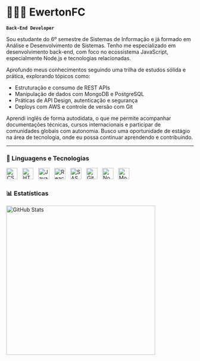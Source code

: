 # 👩🏻‍💻 EwertonFC

**`Back-End Developer`**

Sou estudante do 6º semestre de Sistemas de Informação e já formado em Análise e Desenvolvimento de Sistemas. Tenho me especializado em desenvolvimento back-end, com foco no ecossistema JavaScript, especialmente Node.js e tecnologias relacionadas.

Aprofundo meus conhecimentos seguindo uma trilha de estudos sólida e prática, explorando tópicos como:

- Estruturação e consumo de REST APIs
- Manipulação de dados com MongoDB e PostgreSQL
- Práticas de API Design, autenticação e segurança
- Deploys com AWS e controle de versão com Git

Aprendi inglês de forma autodidata, o que me permite acompanhar documentações técnicas, cursos internacionais e participar de comunidades globais com autonomia. Busco uma oportunidade de estágio na área de tecnologia, onde eu possa continuar aprendendo e contribuindo. 

---

### 🤖 Linguagens e Tecnologias
<img 
    align="left" 
    alt="CSS" 
    title="CSS"
    width="30px" 
    style="padding-right: 10px;" 
    src="https://cdn.jsdelivr.net/gh/devicons/devicon@latest/icons/css3/css3-original.svg" 
/>
<img 
    align="left" 
    alt="HTML"
    title="HTML" 
    width="30px" 
    style="padding-right: 10px;" 
    src="https://cdn.jsdelivr.net/gh/devicons/devicon@latest/icons/html5/html5-original.svg" 
/>

<img 
    align="left" 
    alt="JavaScript" 
    title="JavaScript"
    width="30px" 
    style="padding-right: 10px;" 
    src="https://cdn.jsdelivr.net/gh/devicons/devicon@latest/icons/javascript/javascript-original.svg" 
/>
<img 
    align="left" 
    alt="React"
    title="React" 
    width="30px" 
    style="padding-right: 10px;" 
    src="https://cdn.jsdelivr.net/gh/devicons/devicon@latest/icons/react/react-original.svg" 
/>
<img 
    align="left" 
    alt="SASS" 
    title="SASS"
    width="30px" 
    style="padding-right: 10px;" 
    src="https://cdn.jsdelivr.net/gh/devicons/devicon@latest/icons/sass/sass-original.svg" 
/>

<img 
    align="left" 
    alt="Git" 
    title="Git"
    width="30px" 
    style="padding-right: 10px;" 
    src="https://cdn.jsdelivr.net/gh/devicons/devicon@latest/icons/git/git-original.svg" 
/>

<img 
    align="left" 
    alt="NodeJs" 
    title="NodeJs"
    width="30px" 
    style="padding-right: 10px;" 
    src="https://cdn.jsdelivr.net/gh/devicons/devicon@latest/icons/nodejs/nodejs-original-wordmark.svg"
/>
<img 
    align="left" 
    alt="MongoDB" 
    title="MongoDB"
    width="30px" 
    style="padding-right: 10px;" 
    src="https://cdn.jsdelivr.net/gh/devicons/devicon@latest/icons/mongodb/mongodb-original-wordmark.svg"
/>

<br/>
<br/>

### 📊 Estatísticas

<p>

<img 
      align="left" 
      alt="GitHub Stats" 
      width="400"
      src="https://github-readme-stats.vercel.app/api/top-langs/?username=EwertonFC&theme=tokyonight&layout=compact&custom_title=Tecnologias&langs_count=9" 
  />

</p>
